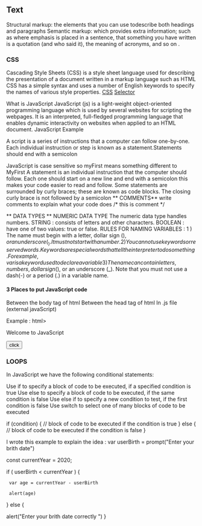## Text
Structural markup: the elements that you can use todescribe both headings and paragraphs
Semantic markup: which provides extra information; such as where emphasis is placed in a sentence, that something you have written is a quotation (and who said it), the meaning of acronyms, and so on .
 
 ### CSS
 Cascading Style Sheets (CSS) is a style sheet language used for describing the presentation of a document written in a markup language such as HTML
 CSS has a simple syntax and uses a number of English keywords to specify the names of various style properties.
 [CSS](https://mdn.mozillademos.org/files/9461/css-declaration-small.png)
 [Selector](https://www.quertime.com/wp-content/uploads/2015/04/style-sheets.jpg)

 What is JavaScript
JavaScript (js) is a light-weight object-oriented programming language which is used by several websites for scripting the webpages. It is an interpreted, full-fledged programming language that enables dynamic interactivity on websites when applied to an HTML document.
JavaScript Example
<script>  
document.write("Hello JavaScript by JavaScript");  
</script>  

A script is a series of instructions that a computer can follow one-by-one.
Each individual instruction or step is known as a statement.Statements should end with a semicolon

JavaScript is case sensitive so myFirst means something different to MyFirst
A statement is an individual instruction that the computer should follow. Each one should start on a new line and end with a semicolon this makes your code easier to read and follow.
Some statements are surrounded by curly braces; these are known as code blocks. The closing curly brace is not followed by a semicolon
** COMMENTS**
write comments to explain what your code does /* this is comment */

** DATA TYPES **
NUMERIC DATA TYPE The numeric data type handles numbers.
STRING : consists of letters and other characters.
BOOLEAN : have one of two values: true or false.
RULES FOR NAMING VARIABLES : 1 ) The name must begin with a letter, dollar sign ($),or an underscore (_). It must not startwith a number.
2) You cannot use keywords or reserved words. Keywords are special words that tell the interpreter to do something. For example, var is a keyword used to declare a variable
3) The name can contain letters, numbers, dollar sign ($), or an underscore (_). Note that you must not use a dash(-) or a period (.) in a variable name.

 #### 3 Places to put JavaScript code
Between the body tag of html
Between the head tag of html
In .js file (external javaScript)

Example :
html>  
<head>  
<script type="text/javascript">  
function msg(){  
 alert("Hello Javatpoint");  
}  
</script>  
</head>  
<body>  
<p>Welcome to JavaScript</p>  
<form>  
<input type="button" value="click" onclick="msg()"/>  
</form>  
</body>  
</html>  

### LOOPS
In JavaScript we have the following conditional statements:

Use if to specify a block of code to be executed, if a specified condition is true
Use else to specify a block of code to be executed, if the same condition is false
Use else if to specify a new condition to test, if the first condition is false
Use switch to select one of many blocks of code to be executed

if (condition) {
  // block of code to be executed if the condition is true
} else {
  // block of code to be executed if the condition is false
}

I wrote this example to explain the idea :
var userBirth = prompt("Enter your brith date")

const currentYear = 2020;

if ( userBirth < currentYear ) {

     var age = currentYear - userBirth

     alert(age)
     
} else {

  alert("Enter your brith date correctly ")
}








